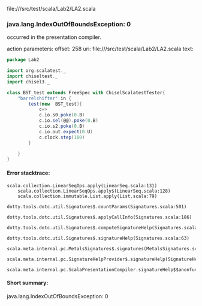 file://<WORKSPACE>/src/test/scala/Lab2/LA2.scala
### java.lang.IndexOutOfBoundsException: 0

occurred in the presentation compiler.

action parameters:
offset: 258
uri: file://<WORKSPACE>/src/test/scala/Lab2/LA2.scala
text:
```scala
package Lab2

import org.scalatest._
import chiseltest._ 
import chisel3._ 

class BST_test extends FreeSpec with ChiselScalatestTester{
    "barrelshifter" in {
        test(new  BST_test){
            c=>
            c.io.s0.poke(0.B)
            c.io.sel(@@).poke(0.B)
            c.io.s2.poke(0.B)
            c.io.out.expect(0.U)
            c.clock.step(100)
        }

    }
}
```



#### Error stacktrace:

```
scala.collection.LinearSeqOps.apply(LinearSeq.scala:131)
	scala.collection.LinearSeqOps.apply$(LinearSeq.scala:128)
	scala.collection.immutable.List.apply(List.scala:79)
	dotty.tools.dotc.util.Signatures$.countParams(Signatures.scala:501)
	dotty.tools.dotc.util.Signatures$.applyCallInfo(Signatures.scala:186)
	dotty.tools.dotc.util.Signatures$.computeSignatureHelp(Signatures.scala:94)
	dotty.tools.dotc.util.Signatures$.signatureHelp(Signatures.scala:63)
	scala.meta.internal.pc.MetalsSignatures$.signatures(MetalsSignatures.scala:17)
	scala.meta.internal.pc.SignatureHelpProvider$.signatureHelp(SignatureHelpProvider.scala:51)
	scala.meta.internal.pc.ScalaPresentationCompiler.signatureHelp$$anonfun$1(ScalaPresentationCompiler.scala:375)
```
#### Short summary: 

java.lang.IndexOutOfBoundsException: 0